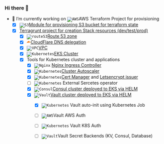 ### Hi there 👋

* 🔭 I’m currently working on <code><img height="12" src="https://user-images.githubusercontent.com/25181517/183896132-54262f2e-6d98-41e3-8888-e40ab5a17326.png" alt="AWS" title="AWS" /></code>AWS  Terraform Project for provisioning
    - [x] <code><img height="12" src="https://raw.githubusercontent.com/weibeld/aws-icons-svg/main/q1-2022/Architecture-Service-Icons_01312022/Arch_Storage/32/Arch_Amazon-Simple-Storage-Service_32.svg" alt="S3" title="S3" /></code>[Module for provisioning S3 bucket for terraform state](https://github.com/MikalaiYatsyna/terraform-aws-tf-state)
    - [x] [Terragrunt project for creation Stack resources (dev/test/prod)](https://github.com/MikalaiYatsyna/terragrunt-stack)
        - [x] <code><img height="12" src="https://raw.githubusercontent.com/weibeld/aws-icons-svg/main/q1-2022/Architecture-Service-Icons_01312022/Arch_Networking-Content-Delivery/32/Arch_Amazon-Route-53_32.svg" alt="route53" title="route53" /></code>[Route 53 zone](https://github.com/MikalaiYatsyna/terraform-aws-route53)
        - [x] <code><img height="12" src="https://raw.githubusercontent.com/github/explore/db5984103161a6f28a99b69bd609873d83a21d75/topics/cloudflare/cloudflare.png" alt="cloudflare_dns" title="route53" /></code>[CloudFlare DNS delegation](https://github.com/MikalaiYatsyna/terraform-cloudflare-dns-records)
        - [x] <code><img height="12" src="https://raw.githubusercontent.com/weibeld/aws-icons-svg/main/q1-2022/Architecture-Service-Icons_01312022/Arch_Networking-Content-Delivery/32/Arch_Amazon-Virtual-Private-Cloud_32.svg" alt="VPC" title="VPC" /></code>[VPC](https://github.com/MikalaiYatsyna/terraform-aws-vpc)
        - [x] <code><img height="12" src="https://user-images.githubusercontent.com/25181517/182534006-037f08b5-8e7b-4e5f-96b6-5d2a5558fa85.png" alt="Kubernetes" title="Kubernetes" /></code>[EKS Cluster](https://github.com/MikalaiYatsyna/terraform-aws-eks)
        - [x] Tools for Kubernetes cluster and applications
           - [x] <code><img height="12" src="https://user-images.githubusercontent.com/25181517/183345125-9a7cd2e6-6ad6-436f-8490-44c903bef84c.png" alt="Nginx" title="Nginx" /></code> [Nginx Ingress Controller](https://github.com/MikalaiYatsyna/terraform-aws-eks-ingress)
           - [x] <code><img height="12" src="https://user-images.githubusercontent.com/25181517/182534006-037f08b5-8e7b-4e5f-96b6-5d2a5558fa85.png" alt="Kubernetes" title="Kubernetes" /></code>[Cluster Autoscaler](https://github.com/MikalaiYatsyna/terraform-aws-eks-autoscaler)
           - [x] <code><img height="12" src="https://user-images.githubusercontent.com/25181517/182534006-037f08b5-8e7b-4e5f-96b6-5d2a5558fa85.png" alt="Kubernetes" title="Kubernetes" /></code>[Cert Manager](https://github.com/MikalaiYatsyna/terraform-aws-eks-cert-manager) and [Letsencrypt issuer](https://github.com/MikalaiYatsyna/terraform-aws-cert-manager-acme-issuer)
           - [ ] <code><img height="12" src="https://user-images.githubusercontent.com/25181517/182534006-037f08b5-8e7b-4e5f-96b6-5d2a5558fa85.png" alt="Kubernetes" title="Kubernetes" /></code> External Sercetes operator
           - [x] <code><img height="12" src="https://user-images.githubusercontent.com/25181517/187087692-1b80b31c-5cd6-4fd5-aa24-d07e38a6897f.png" alt="Consul" title="Consul" /></code>[Consul cluster deployed to EKS via HELM ](https://github.com/MikalaiYatsyna/terraform-aws-consul)
           - [x] <code><img height="12" src="https://user-images.githubusercontent.com/25181517/183345124-0948a5e0-5326-495f-824f-b99d3aee5467.png" alt="Vault" title="Vault" /></code>[Vault cluster deployed to EKS via HELM](https://github.com/MikalaiYatsyna/terraform-aws-vault)  
               - [x] <code><img height="12" src="https://user-images.githubusercontent.com/25181517/182534006-037f08b5-8e7b-4e5f-96b6-5d2a5558fa85.png" alt="Kubernetes" title="Kubernetes" /></code> Vault auto-init using Kubernetes Job
               - [ ] <code><img height="12" src="https://user-images.githubusercontent.com/25181517/183896132-54262f2e-6d98-41e3-8888-e40ab5a17326.png" alt="AWS" title="AWS" /></code>Vault AWS Auth 
               - [ ] <code><img height="12" src="https://user-images.githubusercontent.com/25181517/182534006-037f08b5-8e7b-4e5f-96b6-5d2a5558fa85.png" alt="Kubernetes" title="Kubernetes" /></code> Vault K8S Auth
               - [ ] <code><img height="12" src="https://user-images.githubusercontent.com/25181517/183345124-0948a5e0-5326-495f-824f-b99d3aee5467.png" alt="Vault" title="Vault" /></code>Vault Secret Backends (KV, Consul, Database)
                
